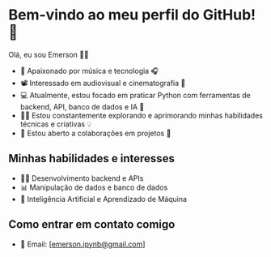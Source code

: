 # Bem-vindo ao meu perfil do GitHub! 👋

Olá, eu sou Emerson 👨‍💻

- 🎵 Apaixonado por música e tecnologia 🎧
- 📽️ Interessado em audiovisual e cinematografia 🎥
- 💻 Atualmente, estou focado em praticar Python com ferramentas de backend, API, banco de dados e IA 🚀
- 👨‍🔬 Estou constantemente explorando e aprimorando minhas habilidades técnicas e criativas 💡
- 💼 Estou aberto a colaborações em projetos 🤝

## Minhas habilidades e interesses

- 👩‍💻 Desenvolvimento backend e APIs
- 📊 Manipulação de dados e banco de dados
- 🤖 Inteligência Artificial e Aprendizado de Máquina



## Como entrar em contato comigo

- 📧 Email: [emerson.ipynb@gmail.com]
